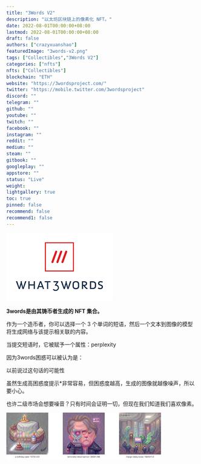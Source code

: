 ```yaml
---
title: "3Words V2"
description: "以太坊区块链上的像素化 NFT。"
date: 2022-08-01T00:00:00+08:00
lastmod: 2022-08-01T00:00:00+08:00
draft: false
authors: ["crazyxuanshao"]
featuredImage: "3words-v2.png"
tags: ["Collectibles","3Words V2"]
categories: ["nfts"]
nfts: ["Collectibles"]
blockchain: "ETH"
website: "https://3wordsproject.com/"
twitter: "https://mobile.twitter.com/3wordsproject"
discord: ""
telegram: ""
github: ""
youtube: ""
twitch: ""
facebook: ""
instagram: ""
reddit: ""
medium: ""
steam: ""
gitbook: ""
googleplay: ""
appstore: ""
status: "Live"
weight: 
lightgallery: true
toc: true
pinned: false
recommend: false
recommend1: false
---
```



![105](105.png)

**3words是由其铸币者生成的 NFT 集合。**

作为一个造币者，你可以选择一个 3 个单词的短语，然后一个文本到图像的模型将生成网络与该提示相关联的内容。

当提交短语时，它被赋予一个属性：perplexity

因为3words困惑可以被认为是：

以前说过这句话的可能性

虽然生成高困惑度提示*非常容易，但困惑度越高，生成的图像就越像噪声，所以要小心。

也许二级市场会想要噪音？只有时间会证明一切，但现在我们知道我们喜欢像素。



![qvq](qvq.png)